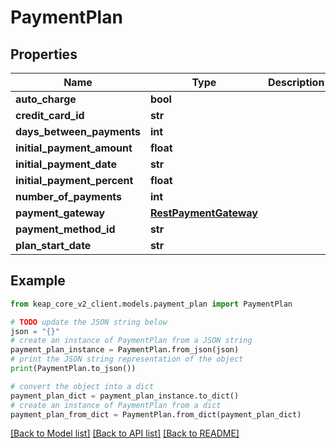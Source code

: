 # PaymentPlan


## Properties

Name | Type | Description | Notes
------------ | ------------- | ------------- | -------------
**auto_charge** | **bool** |  | [optional] 
**credit_card_id** | **str** |  | [optional] 
**days_between_payments** | **int** |  | 
**initial_payment_amount** | **float** |  | [optional] 
**initial_payment_date** | **str** |  | [optional] 
**initial_payment_percent** | **float** |  | [optional] 
**number_of_payments** | **int** |  | 
**payment_gateway** | [**RestPaymentGateway**](RestPaymentGateway.md) |  | [optional] 
**payment_method_id** | **str** |  | [optional] 
**plan_start_date** | **str** |  | 

## Example

```python
from keap_core_v2_client.models.payment_plan import PaymentPlan

# TODO update the JSON string below
json = "{}"
# create an instance of PaymentPlan from a JSON string
payment_plan_instance = PaymentPlan.from_json(json)
# print the JSON string representation of the object
print(PaymentPlan.to_json())

# convert the object into a dict
payment_plan_dict = payment_plan_instance.to_dict()
# create an instance of PaymentPlan from a dict
payment_plan_from_dict = PaymentPlan.from_dict(payment_plan_dict)
```
[[Back to Model list]](../README.md#documentation-for-models) [[Back to API list]](../README.md#documentation-for-api-endpoints) [[Back to README]](../README.md)


